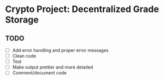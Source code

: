 # Crypto Project: Decentralized Grade Storage


## TODO

- [ ] Add error handling and proper error messages
- [ ] Clean code
- [ ] Test
- [ ] Make output prettier and more detailed
- [ ] Comment/document code 
